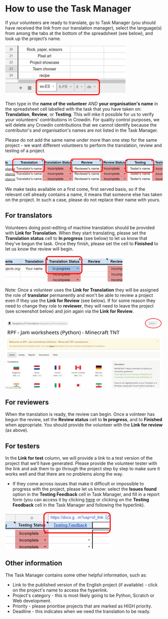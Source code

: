 # How to use the Task Manager

If your volunteers are ready to translate, go to Task Manager (you should have received the link from our translation manager), select the language(s) from  among the tabs at the bottom of the spreadsheet (see below), and look up the project’s name.

![screenshot](images/Task_Manager_language_selection.png)

Then type in the **name of the volunteer** *AND* **your organisation's name** in the spreadsheet cell labelled with the task that you have taken on: **Translation**, **Review**, or **Testing**. This will mke it possible for us to verify your volunteers' contributions in Crowdin. For quality control purposes, we will delete any Crowdin contributions that we cannot identify because the contributor's and organisation's names are not listed in the Task Manager.

Please do not add the same name under more than one step for the same project - we want different volunteers to perform the translation, review and testing of a project.

![screenshot](images/Task_Manager_adding_name.png)

We make tasks available on a first come, first served basis, so if the relevant cell already contains a name, it means that someone else has taken on the project. In such a case, please do not replace their name with yours.

## For translators

Volunteers doing post-editing of machine translation should be provided with **Link for Translation**. When they start translating, please set the **Translation status** cell to **In progress** (see below) to let us know that they’ve begun the task. Once they finish, please set the cell to **Finished** to let us know the review will begin.

![screenshot](images/Task_Manager_translation_status.png)

Note: Once a volunteer uses the **Link for Translation** they will be assigned the role of **translator** permanently and won't be able to review a project even if they use the **Link for Review** (see below). If for some reason they need to change they role to **reviewer**, they will need to leave the project (see screenshot below) and join again via the **Link for Review**.

![screenshot](images/crowdin-leave-project.png)

## For reviewers

When the translation is ready, the review can begin. Once a volnteer has begun the review, set the **Review status** cell to **In progress**, and to **Finished** when appropriate. You should provide the volunteer with the **Link for review** (as above).

## For testers

In the **Link for test** column, we will provide a link to a test version of the project that we’ll have generated. Please provide the volunteer tester with the link and ask them to go through the project step by step to make sure it works well and that there are no problems along the way.

- If they come across issues that make it difficult or impossible to progress with the project, please let us know: select the **Issues found** option in the **Testing Feedback** cell in Task Manager, and fill in a report form (you can access it by clicking [here](https://docs.google.com/forms/d/e/1FAIpQLSd1136TVh8zdM7u8k3U1a6XXCq0H-yrhYp-YbvP36pLiun6Bg/viewform?pli=1) or clicking on the **Testing Feedback** cell in the Task Manager and following the hyperlink).

![screenshot](images/Task_Manager_testing_feedback.png)

## Other information

The Task Manager contains some other helpful information, such as:

- Link to the published version of the English project (if available) - click on the project's name to access the hyperlink.
- Project's category - this is most likely going to be Python, Scratch or Web development.
- Priority - please prioritise projects that are marked as HIGH priority.
- Deadline - this indicates when we need the translation to be ready.

